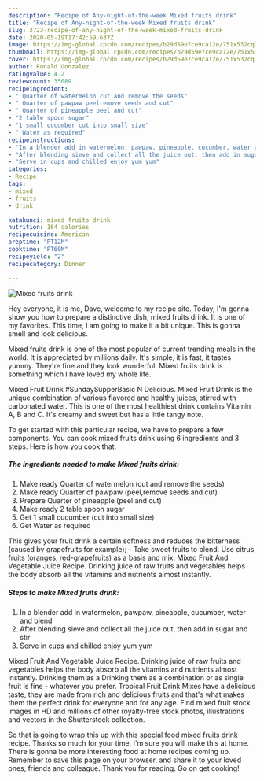 ```yaml
---
description: "Recipe of Any-night-of-the-week Mixed fruits drink"
title: "Recipe of Any-night-of-the-week Mixed fruits drink"
slug: 3723-recipe-of-any-night-of-the-week-mixed-fruits-drink
date: 2020-05-19T17:42:59.637Z
image: https://img-global.cpcdn.com/recipes/b29d59e7ce9ca12e/751x532cq70/mixed-fruits-drink-recipe-main-photo.jpg
thumbnail: https://img-global.cpcdn.com/recipes/b29d59e7ce9ca12e/751x532cq70/mixed-fruits-drink-recipe-main-photo.jpg
cover: https://img-global.cpcdn.com/recipes/b29d59e7ce9ca12e/751x532cq70/mixed-fruits-drink-recipe-main-photo.jpg
author: Ronald Gonzalez
ratingvalue: 4.2
reviewcount: 35089
recipeingredient:
- " Quarter of watermelon cut and remove the seeds"
- " Quarter of pawpaw peelremove seeds and cut"
- " Quarter of pineapple peel and cut"
- "2 table spoon sugar"
- "1 small cucumber cut into small size"
- " Water as required"
recipeinstructions:
- "In a blender add in watermelon, pawpaw, pineapple, cucumber, water and blend"
- "After blending sieve and collect all the juice out, then add in sugar and stir"
- "Serve in cups and chilled enjoy yum yum"
categories:
- Recipe
tags:
- mixed
- fruits
- drink

katakunci: mixed fruits drink 
nutrition: 164 calories
recipecuisine: American
preptime: "PT12M"
cooktime: "PT60M"
recipeyield: "2"
recipecategory: Dinner

---
```



![Mixed fruits drink](https://img-global.cpcdn.com/recipes/b29d59e7ce9ca12e/751x532cq70/mixed-fruits-drink-recipe-main-photo.jpg)

Hey everyone, it is me, Dave, welcome to my recipe site. Today, I'm gonna show you how to prepare a distinctive dish, mixed fruits drink. It is one of my favorites. This time, I am going to make it a bit unique. This is gonna smell and look delicious.

Mixed fruits drink is one of the most popular of current trending meals in the world. It is appreciated by millions daily. It's simple, it is fast, it tastes yummy. They're fine and they look wonderful. Mixed fruits drink is something which I have loved my whole life.

Mixed Fruit Drink #SundaySupperBasic N Delicious. Mixed Fruit Drink is the unique combination of various flavored and healthy juices, stirred with carbonated water. This is one of the most healthiest drink contains Vitamin A, B and C. It&#39;s creamy and sweet but has a little tangy note.


To get started with this particular recipe, we have to prepare a few components. You can cook mixed fruits drink using 6 ingredients and 3 steps. Here is how you cook that.

<!--inarticleads1-->

##### The ingredients needed to make Mixed fruits drink:

1. Make ready  Quarter of watermelon (cut and remove the seeds)
1. Make ready  Quarter of pawpaw (peel,remove seeds and cut)
1. Prepare  Quarter of pineapple (peel and cut)
1. Make ready 2 table spoon sugar
1. Get 1 small cucumber (cut into small size)
1. Get  Water as required


This gives your fruit drink a certain softness and reduces the bitterness (caused by grapefruits for example); - Take sweet fruits to blend. Use citrus fruits (oranges, red-grapefruits) as a basis and mix. Mixed Fruit And Vegetable Juice Recipe. Drinking juice of raw fruits and vegetables helps the body absorb all the vitamins and nutrients almost instantly. 

<!--inarticleads2-->

##### Steps to make Mixed fruits drink:

1. In a blender add in watermelon, pawpaw, pineapple, cucumber, water and blend
1. After blending sieve and collect all the juice out, then add in sugar and stir
1. Serve in cups and chilled enjoy yum yum


Mixed Fruit And Vegetable Juice Recipe. Drinking juice of raw fruits and vegetables helps the body absorb all the vitamins and nutrients almost instantly. Drinking them as a Drinking them as a combination or as single fruit is fine - whatever you prefer. Tropical Fruit Drink Mixes have a delicious taste, they are made from rich and delicious fruits and that&#39;s what makes them the perfect drink for everyone and for any age. Find mixed fruit stock images in HD and millions of other royalty-free stock photos, illustrations and vectors in the Shutterstock collection. 

So that is going to wrap this up with this special food mixed fruits drink recipe. Thanks so much for your time. I'm sure you will make this at home. There is gonna be more interesting food at home recipes coming up. Remember to save this page on your browser, and share it to your loved ones, friends and colleague. Thank you for reading. Go on get cooking!
